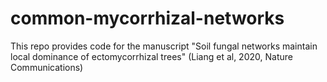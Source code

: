 # common-mycorrhizal-networks
This repo provides code for the manuscript "Soil fungal networks maintain local dominance of ectomycorrhizal trees" (Liang et al, 2020, Nature Communications)
